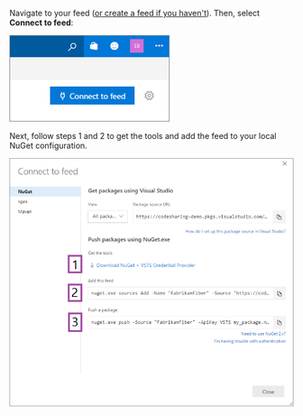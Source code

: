 Navigate to your feed ([or create a feed if you haven't](../../feeds/create-feed.md)). 
Then, select **Connect to feed**:

![Connect to feed button in the upper-right of the page](../_img/connect-to-feed.png)

Next, follow steps 1 and 2 to get the tools and add the feed to your local NuGet configuration.

![NuGet publish instructions in the Connect to feed dialog](../_img/nugeturl.png)